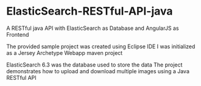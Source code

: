 # ElasticSearch-RESTful-API-java

A RESTful java API with ElasticSearch as Database and AngularJS as Frontend

The provided sample project was created using Eclipse IDE
I was initialized as a Jersey Archetype Webapp maven project

ElasticSearch 6.3 was the database used to store the data
The project demonstrates how to upload and download multiple images using a Java RESTful API


